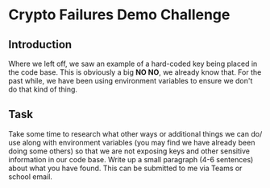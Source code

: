# Crypto Failures Demo Challenge

## Introduction

Where we left off, we saw an example of a hard-coded key being placed in the code base. This is obviously a big **NO NO**, we already know that. For the past while, we have been using environment variables to ensure we don't do that kind of thing.

## Task

Take some time to research what other ways or additional things we can do/ use along with environment variables (you may find we have already been doing some others) so that we are not exposing keys and other sensitive information in our code base. Write up a small paragraph (4-6 sentences) about what you have found. This can be submitted to me via Teams or school email.